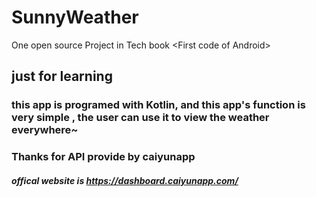 # SunnyWeather
One open source Project in Tech book &lt;First code of Android> 
## just for learning
### this app is programed with Kotlin, and this app's function is very simple , the user can use it to view the weather everywhere~
### Thanks for API provide by caiyunapp 
##### offical website is https://dashboard.caiyunapp.com/
